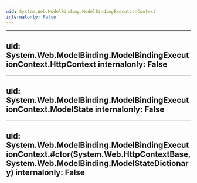 ```yaml
---
uid: System.Web.ModelBinding.ModelBindingExecutionContext
internalonly: False
---
```


---
uid: System.Web.ModelBinding.ModelBindingExecutionContext.HttpContext
internalonly: False
---

---
uid: System.Web.ModelBinding.ModelBindingExecutionContext.ModelState
internalonly: False
---

---
uid: System.Web.ModelBinding.ModelBindingExecutionContext.#ctor(System.Web.HttpContextBase,System.Web.ModelBinding.ModelStateDictionary)
internalonly: False
---
